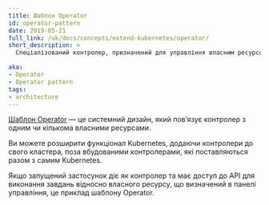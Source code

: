 ```yaml
---
title: Шаблон Operator
id: operator-pattern
date: 2019-05-21
full_link: /uk/docs/concepts/extend-kubernetes/operator/
short_description: >
  Спеціалізований контролер, призначений для управління власним ресурсом.

aka:
- Operator
- Operator pattern
tags:
- architecture
---
```


[Шаблон Operator](/uk/docs/concepts/extend-kubernetes/operator/) — це системний дизайн, який повʼязує контролер з одним чи кількома власними ресурсами.

<!--more-->

Ви можете розширити функціонал Kubernetes, додаючи контролери до свого кластера, поза вбудованими контролерами, які поставляються разом з самим Kubernetes.

Якщо запущений застосунок діє як контролер та має доступ до API для виконання завдань відносно власного ресурсу, що визначений в панелі управління, це приклад шаблону Operator.
